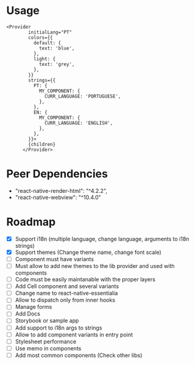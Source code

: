 # Usage

```
<Provider
        initialLang="PT"
        colors={{
          default: {
            text: 'blue',
          },
          light: {
            text: 'grey',
          },
        }}
        strings={{
          PT: {
            MY_COMPONENT: {
              CURR_LANGUAGE: 'PORTUGUESE',
            },
          },
          EN: {
            MY_COMPONENT: {
              CURR_LANGUAGE: 'ENGLISH',
            },
          },
        }}>
        {children}
      </Provider>
```

# Peer Dependencies

- "react-native-render-html": "^4.2.2",
- "react-native-webview": "^10.4.0"

# Roadmap

- [x] Support i18n (multiple language, change language, arguments to i18n strings)
- [x] Support themes (Change theme name, change font scale)
- [ ] Component must have variants
- [ ] Must allow to add new themes to the lib provider and used with components
- [ ] Code must be easily maintanable with the proper layers
- [ ] Add Cell component and several variants
- [ ] Change name to react-native-essentialia
- [ ] Allow to dispatch only from inner hooks
- [ ] Manage forms
- [ ] Add Docs
- [ ] Storybook or sample app
- [ ] Add support to i18n args to strings
- [ ] Allow to add component variants in entry point
- [ ] Stylesheet performance
- [ ] Use memo in components
- [ ] Add most common components (Check other libs)
